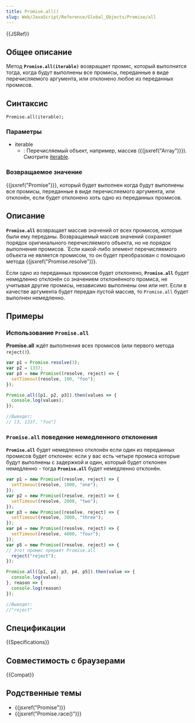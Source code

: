 ```yaml
---
title: Promise.all()
slug: Web/JavaScript/Reference/Global_Objects/Promise/all
---
```

{{JSRef}}

## Общее описание

Метод **`Promise.all(iterable)`** возвращает промис, который выполнится тогда, когда будут выполнены все промисы, переданные в виде перечисляемого аргумента, или отклонено любое из переданных промисов.

## Синтаксис

```
Promise.all(iterable);
```

### Параметры

- iterable
  - : Перечисляемый объект, например, массив ({{jsxref("Array")}}). Смотрите [iterable](/ru/docs/Web/JavaScript/Guide/iterable).

### Возвращаемое значение

{{jsxref("Promise")}}, который будет выполнен когда будут выполнены все промисы, переданные в виде перечисляемого аргумента, или отклонён, если будет отклонено хоть одно из переданных промисов.

## Описание

**`Promise.all`** возвращает массив значений от всех промисов, которые были ему переданы. Возвращаемый массив значений сохраняет порядок оригинального перечисляемого объекта, но не порядок выполнения промисов. `Если какой-либо элемент перечисляемого объекта не является промисом, то он будет преобразован с помощью метода {{jsxref("Promise.resolve")}}.

Если одно из переданных промисов будет отклонено, **`Promise.all`** будет немедленно отклонён со значением отклонённого промиса, не учитывая другие промисы, независимо выполнены они или нет. Если в качестве аргумента будет передан пустой массив, то `Promise.all` будет выполнен немедленно.

## Примеры

### Использование `Promise.all`

**Promise.all** ждёт выполнения всех промисов (или первого метода `reject()`).

```js
var p1 = Promise.resolve(3);
var p2 = 1337;
var p3 = new Promise((resolve, reject) => {
  setTimeout(resolve, 100, "foo");
});

Promise.all([p1, p2, p3]).then(values => {
  console.log(values);
});

//Выведет:
// [3, 1337, "foo"]
```

### `Promise.all` поведение немедленного отклонения

**`Promise.all`** будет немедленно отклонён если один из переданных промисов будет отклонен: если у вас есть четыре промиса которые будут выполнены с задержкой и один, который будет отклонен немедленно - тогда **`Promise.all`** будет немедленно отклонён.

```js
var p1 = new Promise((resolve, reject) => {
  setTimeout(resolve, 1000, "one");
});
var p2 = new Promise((resolve, reject) => {
  setTimeout(resolve, 2000, "two");
});
var p3 = new Promise((resolve, reject) => {
  setTimeout(resolve, 3000, "three");
});
var p4 = new Promise((resolve, reject) => {
  setTimeout(resolve, 4000, "four");
});
var p5 = new Promise((resolve, reject) => {
// Этот промис прервёт Promise.all
  reject("reject");
});

Promise.all([p1, p2, p3, p4, p5]).then(value => {
  console.log(value);
}, reason => {
  console.log(reason)
});

//Выведет:
//"reject"
```

## Спецификации

{{Specifications}}

## Совместимость с браузерами

{{Compat}}

## Родственные темы

- {{jsxref("Promise")}}
- {{jsxref("Promise.race()")}}
